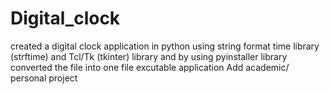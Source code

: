 # Digital_clock
created a digital clock application in python using string format time library (strftime) and Tcl/Tk (tkinter) library and by using pyinstaller library converted the file into one file excutable application Add academic/ personal project
